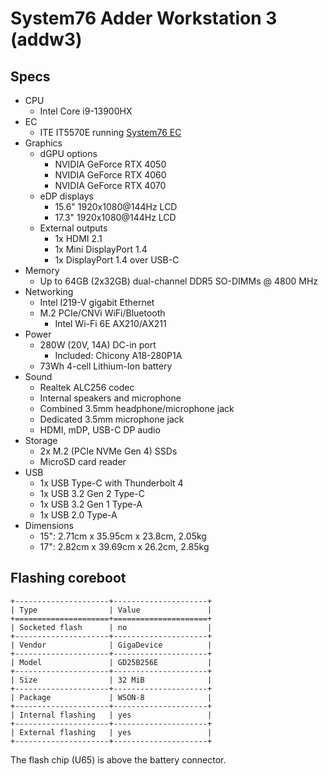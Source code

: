 # System76 Adder Workstation 3 (addw3)

## Specs

- CPU
  - Intel Core i9-13900HX
- EC
  - ITE IT5570E running [System76 EC](https://github.com/system76/ec)
- Graphics
  - dGPU options
    - NVIDIA GeForce RTX 4050
    - NVIDIA GeForce RTX 4060
    - NVIDIA GeForce RTX 4070
  - eDP displays
    - 15.6" 1920x1080@144Hz LCD
    - 17.3" 1920x1080@144Hz LCD
  - External outputs
    - 1x HDMI 2.1
    - 1x Mini DisplayPort 1.4
    - 1x DisplayPort 1.4 over USB-C
- Memory
  - Up to 64GB (2x32GB) dual-channel DDR5 SO-DIMMs @ 4800 MHz
- Networking
  - Intel I219-V gigabit Ethernet
  - M.2 PCIe/CNVi WiFi/Bluetooth
    - Intel Wi-Fi 6E AX210/AX211
- Power
  - 280W (20V, 14A) DC-in port
    - Included: Chicony A18-280P1A
  - 73Wh 4-cell Lithium-Ion battery
- Sound
  - Realtek ALC256 codec
  - Internal speakers and microphone
  - Combined 3.5mm headphone/microphone jack
  - Dedicated 3.5mm microphone jack
  - HDMI, mDP, USB-C DP audio
- Storage
  - 2x M.2 (PCIe NVMe Gen 4) SSDs
  - MicroSD card reader
- USB
  - 1x USB Type-C with Thunderbolt 4
  - 1x USB 3.2 Gen 2 Type-C
  - 1x USB 3.2 Gen 1 Type-A
  - 1x USB 2.0 Type-A
- Dimensions
  - 15": 2.71cm x 35.95cm x 23.8cm, 2.05kg
  - 17": 2.82cm x 39.69cm x 26.2cm, 2.85kg

## Flashing coreboot

```{eval-rst}
+---------------------+---------------------+
| Type                | Value               |
+=====================+=====================+
| Socketed flash      | no                  |
+---------------------+---------------------+
| Vendor              | GigaDevice          |
+---------------------+---------------------+
| Model               | GD25B256E           |
+---------------------+---------------------+
| Size                | 32 MiB              |
+---------------------+---------------------+
| Package             | WSON-8              |
+---------------------+---------------------+
| Internal flashing   | yes                 |
+---------------------+---------------------+
| External flashing   | yes                 |
+---------------------+---------------------+
```

The flash chip (U65) is above the battery connector.
